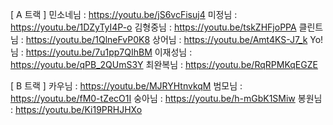 [ A 트랙 ]
민소네님 : https://youtu.be/jS6vcFisuj4
미정님 : https://youtu.be/1DZyTyI4P-o
김형중님 : https://youtu.be/tskZHFjoPPA
클린트님 : https://youtu.be/1QlneFvP0K8
상어님 : https://youtu.be/Amt4KS-J7_k
Yo!님 : https://youtu.be/7u1pp7QIhBM
이재성님 : https://youtu.be/qPB_2QUmS3Y
최완복님 : https://youtu.be/RqRPMKqEGZE



[ B 트랙 ]
카우님 : https://youtu.be/MJRYHtnvkqM
범모님 : https://youtu.be/fM0-tZecO1I
숭아님 : https://youtu.be/h-mGbK1SMiw
봉원님 : https://youtu.be/Ki19PRHJHXo
